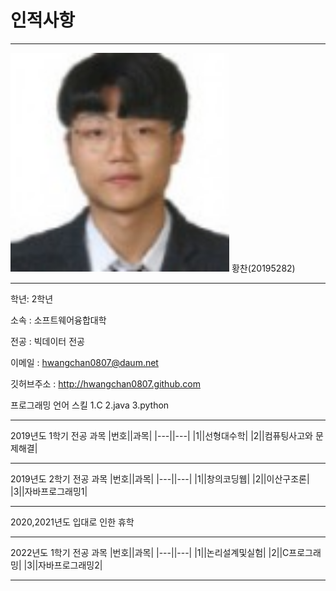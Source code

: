 # 인적사항
---
<img src=f1.jpg height=350 width=350>
황찬(20195282)

---
학년: 2학년

소속 : 소프트웨어융합대학

전공 : 빅데이터 전공

이메일 : hwangchan0807@daum.net

깃허브주소 : http://hwangchan0807.github.com


프로그래밍 언어 스킬
1.C
2.java
3.python

---
2019년도 1학기 전공 과목
|번호||과목|
|---||---|
|1||선형대수학|
|2||컴퓨팅사고와 문제해결|

---
2019년도 2학기 전공 과목
|번호||과목|
|---||---|
|1||창의코딩웹|
|2||이산구조론|
|3||자바프로그래밍1|

---
2020,2021년도 입대로 인한 휴학

---
2022년도 1학기 전공 과목
|번호||과목|
|---||---|
|1||논리설계및실험|
|2||C프로그래밍|
|3||자바프로그래밍2|

---






